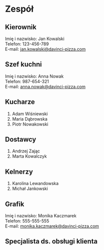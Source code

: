 # Zespół

## Kierownik
Imię i nazwisko: Jan Kowalski  
Telefon: 123-456-789  
E-mail: jan.kowalski@davinci-pizza.com  

## Szef kuchni
Imię i nazwisko: Anna Nowak  
Telefon: 987-654-321  
E-mail: anna.nowak@davinci-pizza.com  

## Kucharze
1. Adam Wiśniewski  
2. Maria Dąbrowska  
3. Piotr Nowakowski  

## Dostawcy
1. Andrzej Zając  
2. Marta Kowalczyk  

## Kelnerzy
1. Karolina Lewandowska  
2. Michał Jankowski  

## Grafik
Imię i nazwisko: Monika Kaczmarek  
Telefon: 555-555-555  
E-mail: monika.kaczmarek@davinci-pizza.com  

## Specjalista ds. obsługi klienta
